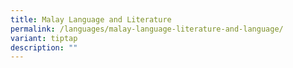 ```yaml
---
title: Malay Language and Literature
permalink: /languages/malay-language-literature-and-language/
variant: tiptap
description: ""
---
```

<p></p>